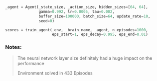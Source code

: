 ```python

_agent = Agent(_state_size, _action_size, hidden_sizes=[64, 64],
               gamma=0.992, lr=0.0005, tau=0.002,
               buffer_size=100000, batch_size=64, update_rate=10,
               seed=0)

scores = train_agent(_env, _brain_name, _agent, n_episodes=1000,
                     eps_start=1, eps_decay=0.995, eps_end=0.01)
```

### Notes:

> The neural network layer size definitely had a huge impact on the performance
>
> Environment solved in 433 Episodes